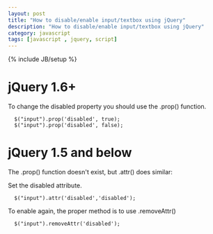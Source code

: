 ```yaml
---
layout: post
title: "How to disable/enable input/textbox using jQuery"
description: "How to disable/enable input/textbox using jQuery"
category: javascript
tags: [javascript , jquery, script]
---
```

{% include JB/setup %}

# jQuery 1.6+

To change the disabled property you should use the .prop() function.

      $("input").prop('disabled', true);
      $("input").prop('disabled', false);
      
# jQuery 1.5 and below

The .prop() function doesn't exist, but .attr() does similar:

Set the disabled attribute.

      $("input").attr('disabled','disabled');
To enable again, the proper method is to use .removeAttr()

      $("input").removeAttr('disabled');
    
	
